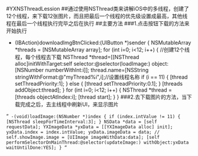 #YXNSThreadLession
##通过使用NSThread类来讲解iOS中的多线程，创建了12个线程，来下载12张图片，而且把最后一个线程的优先级设置成最高，其他线程在最后一个线程执行完毕之后在执行
##主要方法
###1.点击按钮下载的方法来开始执行
- (IBAction)downloadImgBtnClicked:(UIButton *)sender {
    NSMutableArray *threads = [NSMutableArray array];
    for (int i=0; i<12; i++) {
        //创建12个线程，每个线程去下载
        NSThread *thread=[[NSThread alloc]initWithTarget:self selector:@selector(loadImage:) object:[NSNumber numberWithInt:i]];
        thread.name=[NSString stringWithFormat:@"myThread%i",i];//设置线程名称
        if (i == 11) {
            [thread setThreadPriority:1];
        }
        else {
            [thread setThreadPriority:0.1];
        }
        [threads addObject:thread];
    }
    for (int i=0; i<12; i++) {
        NSThread *thread = [threads objectAtIndex:i];
        [thread start];
    }
}
###2.去下载图片的方法，当下载完成之后，去主线程中刷新UI，来显示图片

“`
-(void)loadImage:(NSNumber *)index
{
    if (index.intValue != 11) {
        [NSThread sleepForTimeInterval:3];
    }
    NSData *data = [self requestData];
    YXImageData *yxData = [[YXImageData alloc] init];
    yxData.index = index.intValue;
    yxData.imageData = data;
//    self.showImage.image = [UIImage imageWithData:data];
    [self performSelectorOnMainThread:@selector(updateImage:) withObject:yxData waitUntilDone:YES];
}
“`




























